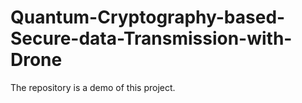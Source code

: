 # Quantum-Cryptography-based-Secure-data-Transmission-with-Drone
The repository is a demo of this project. 
